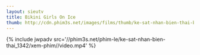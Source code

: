 ```yaml
---
layout: sieutv
title: Bikini Girls On Ice
thumb: http://cdn.phim3s.net/images/films/thumb/ke-sat-nhan-bien-thai-bikini-girls-on-ice-2009.jpg
---
```

{% include jwpadv src='//phim3s.net/phim-le/ke-sat-nhan-bien-thai_1342/xem-phim//video.mp4' %}